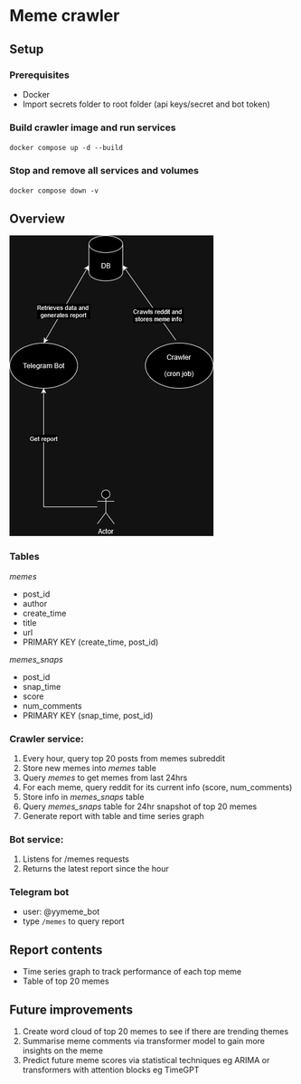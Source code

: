 # Meme crawler

## Setup

### Prerequisites

- Docker
- Import secrets folder to root folder (api keys/secret and bot token)

### Build crawler image and run services 

`docker compose up -d --build`

### Stop and remove all services and volumes

`docker compose down -v`

## Overview

![System schematic](./images/diagram.png)

### Tables 

*memes*
- post_id
- author
- create_time
- title 
- url
- PRIMARY KEY (create_time, post_id)

*memes_snaps*
- post_id 
- snap_time
- score
- num_comments 
- PRIMARY KEY (snap_time, post_id)

### Crawler service:
1. Every hour, query top 20 posts from memes subreddit
2. Store new memes into *memes* table
3. Query *memes* to get memes from last 24hrs
4. For each meme, query reddit for its current info (score, num_comments)
5. Store info in *memes_snaps* table
6. Query *memes_snaps* table for 24hr snapshot of top 20 memes
7. Generate report with table and time series graph


### Bot service:
1. Listens for /memes requests
2. Returns the latest report since the hour

### Telegram bot
- user: @yymeme_bot
- type `/memes` to query report

## Report contents
- Time series graph to track performance of each top meme 
- Table of top 20 memes

##  Future improvements
1. Create word cloud of top 20 memes to see if there are trending themes 
2. Summarise meme comments via transformer model to gain more insights on the meme
3. Predict future meme scores via statistical techniques eg ARIMA or transformers with attention blocks eg TimeGPT